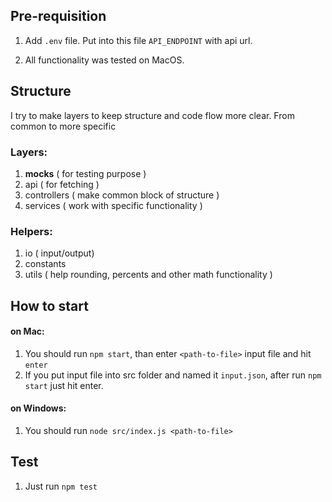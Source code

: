 ## Pre-requisition

1. Add `.env` file. Put into this file `API_ENDPOINT` with api url.

2. All functionality was tested on MacOS.

## Structure

I try to make layers to keep structure and code flow more clear. From common to
more specific

### Layers:

1. **mocks** ( for testing purpose )
2. api ( for fetching )
3. controllers ( make common block of structure )
4. services ( work with specific functionality )

### Helpers:

1. io ( input/output)
2. constants
3. utils ( help rounding, percents and other math functionality )

## How to start

#### on Mac:

1. You should run `npm start`, than enter `<path-to-file>` input file and hit `enter`
2. If you put input file into src folder and named it `input.json`, after run
   `npm start` just hit enter.

#### on Windows:

1. You should run `node src/index.js <path-to-file>`

## Test

1. Just run `npm test`
